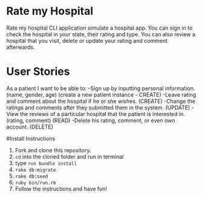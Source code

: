 # Rate my Hospital
  Rate my hospital CLI application simulate a hospital app. You can sign in to check the hospital in your state, their rating and type. You can also review a hospital that you visit, delete or update your rating and comment afterwards.

# User Stories
As a patient
I want to be able to:
-Sign up by inputting personal information. (name, gender, age) (create a new patient instance - CREATE)
-Leave rating and comment about the hospital if he or she wishes. (CREATE)
-Change the ratings and comments after they submitted them in the system. (UPDATE) 
-View the reviews of a particular hospital that the patient is interested in. (rating, comment) (READ)
-Delete his rating, comment, or even own account. (DELETE)

#Install Instructions
1. Fork and clone this repository.
2. `cd` into the cloned folder and run in terminal
3. type `run bundle install`
4. `rake db:migrate`
5. `rake db:seed`
6. `ruby bin/run.rb`
7. Follow the instructions and have fun!
